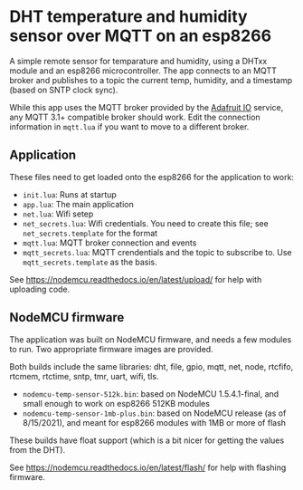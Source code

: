 # DHT temperature and humidity sensor over MQTT on an esp8266

A simple remote sensor for temparature and humidity, using a DHTxx module and an esp8266 microcontroller. The app connects to an MQTT broker and publishes to a topic the current temp, humidity, and a timestamp (based on SNTP clock sync).

While this app uses the MQTT broker provided by the [Adafruit IO](https://io.adafruit.com) service, any MQTT 3.1+ compatible broker should work. Edit the connection information in `mqtt.lua` if you want to move to a different broker.

## Application

These files need to get loaded onto the esp8266 for the application to work:

- `init.lua`: Runs at startup
- `app.lua`: The main application
- `net.lua`: Wifi setep
- `net_secrets.lua`: Wifi credentials. You need to create this file; see `net_secrets.template` for the format
- `mqtt.lua`: MQTT broker connection and events
- `mqtt_secrets.lua`: MQTT crendentials and the topic to subscribe to. Use `mqtt_secrets.template` as the basis.

See https://nodemcu.readthedocs.io/en/latest/upload/ for help with uploading code.

## NodeMCU firmware

The application was built on NodeMCU firmware, and needs a few modules to run. Two appropriate firmware images are provided.

Both builds include the same libraries: dht, file, gpio, mqtt, net, node, rtcfifo, rtcmem, rtctime, sntp, tmr, uart, wifi, tls.

- `nodemcu-temp-sensor-512k.bin`: based on NodeMCU 1.5.4.1-final, and small enough to work on esp8266 512KB modules 
- `nodemcu-temp-sensor-1mb-plus.bin`: based on NodeMCU release (as of 8/15/2021), and meant for esp8266 modules with 1MB or more of flash

These builds have float support (which is a bit nicer for getting the values from the DHT).

See https://nodemcu.readthedocs.io/en/latest/flash/ for help with flashing firmware.


